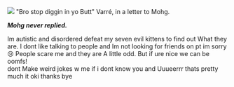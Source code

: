 ![](https://i.postimg.cc/RF5gWTsB/IMG-6007.jpg)
"Bro stop diggin in yo Butt"
Varré, in a letter to Mohg. <div>
  ***Mohg never replied.*** </div>

  <div>
  Im autistic and disordered defeat my seven evil kittens to find out What they are. I dont like talking to people and Im not looking for friends on pt im sorry 😢 People scare me and they are A little odd. But if ure nice we can be oomfs! </div>
  <div> dont Make weird jokes w me if i dont know you and Uuueerrr thats pretty much it oki thanks bye </div>
  
